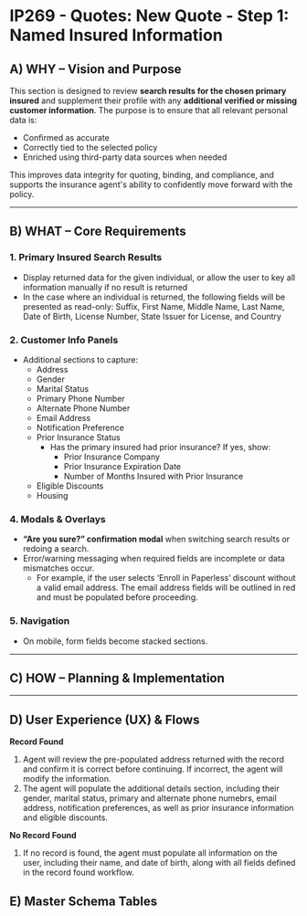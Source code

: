 # IP269 - Quotes: New Quote - Step 1: Named Insured Information

## **A) WHY – Vision and Purpose**

This section is designed to review **search results for the chosen primary insured** and supplement their profile with any **additional verified or missing customer information**. The purpose is to ensure that all relevant personal data is:

- Confirmed as accurate
- Correctly tied to the selected policy
- Enriched using third-party data sources when needed

This improves data integrity for quoting, binding, and compliance, and supports the insurance agent's ability to confidently move forward with the policy.

---

## **B) WHAT – Core Requirements**

### 1. **Primary Insured Search Results**

- Display returned data for the given individual, or allow the user to key all information manually if no result is returned
- In the case where an individual is returned, the following fields will be presented as read-only: Suffix, First Name, Middle Name, Last Name, Date of Birth, License Number, State Issuer for License, and Country

### 2. **Customer Info Panels**

- Additional sections to capture:
    - Address
    - Gender
    - Marital Status
    - Primary Phone Number
    - Alternate Phone Number
    - Email Address
    - Notification Preference
    - Prior Insurance Status
        - Has the primary insured had prior insurance? If yes, show:
            - Prior Insurance Company
            - Prior Insurance Expiration Date
            - Number of Months Insured with Prior Insurance
    - Eligible Discounts
    - Housing

### 4. **Modals & Overlays**

- **“Are you sure?” confirmation modal** when switching search results or redoing a search.
- Error/warning messaging when required fields are incomplete or data mismatches occur.
    - For example, if the user selects ‘Enroll in Paperless’ discount without a valid email address. The email address fields will be outlined in red and must be populated before proceeding.

### 5. **Navigation**

- On mobile, form fields become stacked sections.

---

## **C) HOW – Planning & Implementation**

---

## **D) User Experience (UX) & Flows**

**Record Found**

1. Agent will review the pre-populated address returned with the record and confirm it is correct before continuing. If incorrect, the agent will modify the information.
2. The agent will populate the additional details section, including their gender, marital status, primary and alternate phone numebrs, email address, notification preferences, as well as prior insurance information and eligible discounts.

**No Record Found**

1. If no record is found, the agent must populate all information on the user, including their name, and date of birth, along with all fields defined in the record found workflow.

## **E) Master Schema Tables**
